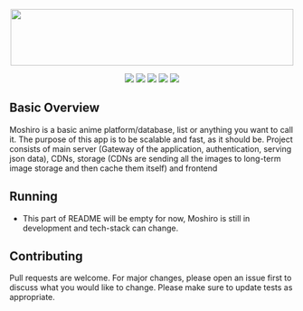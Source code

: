 <p align="center"><img style="width: 500px; height: 100px;" width=60% src="https://files.catbox.moe/h3fphf.png"></p>

<div style="margin-top=10px" align="center">
    <img src="https://img.shields.io/badge/Node.js-16.15.1-%23009933">
    <img src="https://img.shields.io/badge/dependencies-up%20to%20date-brightgreen.svg">
    <img src="https://img.shields.io/github/issues/Atsukoro1/simpleanilist.svg">
    <img src="https://img.shields.io/badge/contributions-welcome-orange.svg">
    <img src="https://img.shields.io/badge/license-MIT-blue.svg">
</div>

## Basic Overview
Moshiro is a basic anime platform/database, list or anything you want to call it. The purpose of this app is to be scalable and fast, as it should be. Project consists of main server (Gateway of the application, authentication, serving json data), CDNs, storage (CDNs are sending all the images to long-term image storage and then cache them itself) and frontend

## Running
- This part of README will be empty for now, Moshiro is still in development and tech-stack can change.

## Contributing
Pull requests are welcome. For major changes, please open an issue first to discuss what you would like to change.
Please make sure to update tests as appropriate.